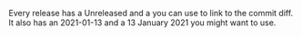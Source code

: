 Every release has a Unreleased and a  you can use to link to the commit diff.
It also has an 2021-01-13 and a 13 January 2021 you might want to use.
